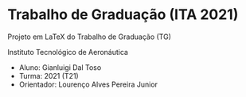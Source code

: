 # Trabalho de Graduação (ITA 2021)

Projeto em LaTeX do Trabalho de Graduação (TG)

Instituto Tecnológico de Aeronáutica
- Aluno: Gianluigi Dal Toso
- Turma: 2021 (T21)
- Orientador: Lourenço Alves Pereira Junior
